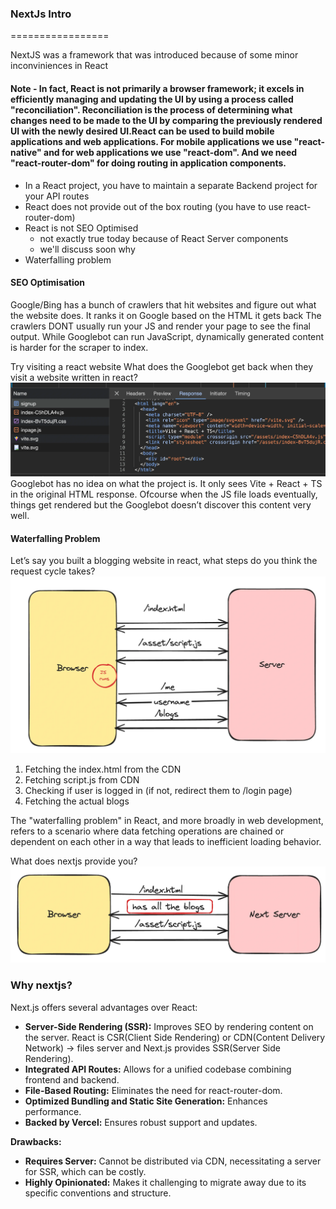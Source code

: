 ### NextJs Intro

=================

NextJS was a framework that was introduced because of some minor inconviniences in React

#### Note - In fact, React is not primarily a browser framework; it excels in efficiently managing and updating the UI by using a process called "reconciliation". Reconciliation is the process of determining what changes need to be made to the UI by comparing the previously rendered UI with the newly desired UI.React can be used to build mobile applications and web applications. For mobile applications we use "react-native" and for web applications we use "react-dom". And we need "react-router-dom" for doing routing in application components.

- In a React project, you have to maintain a separate Backend project for your API routes
- React does not provide out of the box routing (you have to use react-router-dom)
- React is not SEO Optimised
  - not exactly true today because of React Server components
  - we'll discuss soon why
- Waterfalling problem

#### SEO Optimisation

Google/Bing has a bunch of crawlers that hit websites and figure out what the website does.
It ranks it on Google based on the HTML it gets back
The crawlers DONT usually run your JS and render your page to see the final output.
While Googlebot can run JavaScript, dynamically generated content is harder for the scraper to index.

Try visiting a react website
What does the Googlebot get back when they visit a website written in react?
![page](image.png)
Googlebot has no idea on what the project is. It only sees Vite + React + TS in the original HTML response.
Ofcourse when the JS file loads eventually, things get rendered but the Googlebot doesn’t discover this content very well.

#### Waterfalling Problem

Let’s say you built a blogging website in react, what steps do you think the request cycle takes?
![req-response cycle in react](image-1.png)

1. Fetching the index.html from the CDN
2. Fetching script.js from CDN
3. Checking if user is logged in (if not, redirect them to /login page)
4. Fetching the actual blogs

The "waterfalling problem" in React, and more broadly in web development, refers to a scenario where data fetching operations are chained or dependent on each other in a way that leads to inefficient loading behavior.

What does nextjs provide you?
![req-response cycle in nextjs](image-2.png)

### Why nextjs?

Next.js offers several advantages over React:

- **Server-Side Rendering (SSR):** Improves SEO by rendering content on the server. React is CSR(Client Side Rendering) or CDN(Content Delivery Network) -> files server and Next.js provides SSR(Server Side Rendering).
- **Integrated API Routes:** Allows for a unified codebase combining frontend and backend.
- **File-Based Routing:** Eliminates the need for react-router-dom.
- **Optimized Bundling and Static Site Generation:** Enhances performance.
- **Backed by Vercel:** Ensures robust support and updates.

**Drawbacks:**

- **Requires Server:** Cannot be distributed via CDN, necessitating a server for SSR, which can be costly.
- **Highly Opinionated:** Makes it challenging to migrate away due to its specific conventions and structure.
